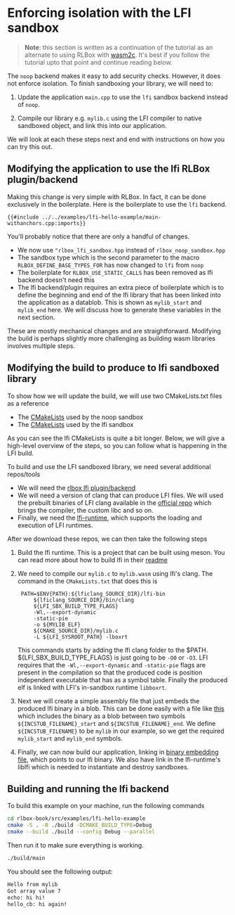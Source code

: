 # Enforcing isolation with the LFI sandbox

> **Note**: this section is written as a continuation of the tutorial as an
> alternate to using RLBox with [wasm2c](/chapters/tutorial/wasm-sandbox.md).
> It's best if you follow the tutorial upto that point and continue reading
> below.

The `noop` backend makes it easy to add security checks. However, it does not
enforce isolation. To finish sandboxing your library, we will need to:

1. Update the application `main.cpp` to use the `lfi` sandbox backend instead
   of `noop`.

2. Compile our library e.g. `mylib.c` using the LFI compiler to native sandboxed
   object, and link this into our application.

We will look at each these steps next and end with instructions on how you can
try this out.

## Modifying the application to use the lfi RLBox plugin/backend

Making this change is very simple with RLBox. In fact, it can be done
exclusively in the boilerplate. Here is the boilerplate to use the `lfi`
backend.
```
{{#include ../../examples/lfi-hello-example/main-withanchors.cpp:imports}}
```

You'll probably notice that there are only a handful of changes.
- We now use `"rlbox_lfi_sandbox.hpp` instead of `rlbox_noop_sandbox.hpp`
- The sandbox type which is the second parameter to the macro
`RLBOX_DEFINE_BASE_TYPES_FOR` has now changed to `lfi` from `noop`
- The boilerplate for `RLBOX_USE_STATIC_CALLS` has been removed as lfi backend
  doesn't need this
- The lfi backend/plugin requires an extra piece of boilerplate which is to
  define the beginning and end of the lfi library that has been linked into the
  application as a datablob. This is shown as `mylib_start` and `mylib_end`
  here. We will discuss how to generate these variables in the next section.

These are mostly mechanical changes and are straightforward. Modifying the build
is perhaps slightly more challenging as building wasm libraries involves
multiple steps.


## Modifying the build to produce to lfi sandboxed library

To show how we will update the build, we will use two CMakeLists.txt files as a reference
- The [CMakeLists](/examples/noop-hello-example/CMakeLists.txt) used by the noop sandbox
- The [CMakeLists](/examples/lfi-hello-example/CMakeLists.txt) used by the lfi sandbox

As you can see the lfi CMakeLists is quite a bit longer. Below, we will give a
high-level overview of the steps, so you can follow what is happening in the
LFI build.

To build and use the LFI sandboxed library, we need several additional repos/tools
- We will need the [rlbox lfi plugin/backend](https://github.com/UT-Security/rlbox_lfi_sandbox.git)
- We will need a version of clang that can produce LFI files. We will used the
  prebuilt binaries of LFI clang available in the [official
  repo](https://github.com/lfi-project/lfi-llvm-toolchain/releases/) which
  brings the compiler, the custom libc and so on.
- Finally, we need the
  [lfi-runtime](https://github.com/lfi-project/lfi-runtime/), which supports the
  loading and execution of LFI runtimes.

After we download these repos, we can then take the following steps

1. Build the lfi runtime. This is a project that can be built using meson. You
   can read more about how to build lfi in their
   [readme](https://github.com/lfi-project/lfi-runtime/?tab=readme-ov-file#installation)

2. We need to compile our `mylib.c` to  `mylib.wasm` using lfi's clang. The
   command in the `CMakeLists.txt` that does this is

   ```
    PATH=$ENV{PATH}:${lficlang_SOURCE_DIR}/lfi-bin
        ${lficlang_SOURCE_DIR}/bin/clang
        ${LFI_SBX_BUILD_TYPE_FLAGS}
        -Wl,--export-dynamic
        -static-pie
        -o ${MYLIB_ELF}
        ${CMAKE_SOURCE_DIR}/mylib.c
        -L ${LFI_SYSROOT_PATH} -lboxrt
   ```

   This commands starts by adding the lfi clang folder to the $PATH.
   ${LFI_SBX_BUILD_TYPE_FLAGS} is just going to be `-O0` or `-O3`. LFI requires
   that the `-Wl,--export-dynamic` and `-static-pie` flags are present in the
   compilation so that the produced code is position independent executable that
   has as a symbol table. Finally the produced elf is linked with LFI's
   in-sandbox runtime `libboxrt`.

3. Next we will create a simple assembly file that just embeds the produced lfi
   binary in a blob. This can be done easily with a file like
   [this](https://github.com/UT-Security/rlbox_lfi_sandbox/blob/main/src/incstub.s)
   which includes the binary as a blob between two symbols
   `${INCSTUB_FILENAME}_start` and `${INCSTUB_FILENAME}_end`. We define
   `${INCSTUB_FILENAME}` to be `mylib` in our example, so we get the required
   `mylib_start` and `mylib_end` symbols.

4. Finally, we can now build our application, linking in [binary embedding
   file](https://github.com/UT-Security/rlbox_lfi_sandbox/blob/main/src/incstub.s),
   which points to our lfi binary. We also have link in the lfi-runtime's
   liblfi which is needed to instantiate and destroy sandboxes.

## Building and running the lfi backend

To build this example on your machine, run the following commands

```bash
cd rlbox-book/src/examples/lfi-hello-example
cmake -S . -B ./build -DCMAKE_BUILD_TYPE=Debug
cmake --build ./build --config Debug --parallel
```

Then run it to make sure everything is working.

```bash
./build/main
```

You should see the following output:

```bash
Hello from mylib
Got array value 7
echo: hi hi!
hello_cb: hi again!
```
